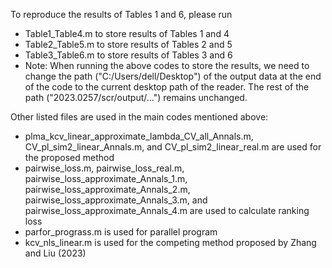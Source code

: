To reproduce the results of Tables 1 and 6, please run

- Table1_Table4.m to store results of Tables 1 and 4
- Table2_Table5.m to store results of Tables 2 and 5
- Table3_Table6.m to store results of Tables 3 and 6
- Note: When running the above codes to store the results, we need to change the path ("C:/Users/dell/Desktop") of the output data at the end of the code to the current desktop path of the reader. The rest of the path ("2023.0257/scr/output/...") remains unchanged.

Other listed files are used in the main codes mentioned above:

- plma_kcv_linear_approximate_lambda_CV_all_Annals.m, CV_pl_sim2_linear_Annals.m, and CV_pl_sim2_linear_real.m are used for the proposed method
- pairwise_loss.m, pairwise_loss_real.m, pairwise_loss_approximate_Annals_1.m, pairwise_loss_approximate_Annals_2.m, pairwise_loss_approximate_Annals_3.m, and pairwise_loss_approximate_Annals_4.m are used to calculate ranking loss
- parfor_prograss.m is used for parallel program
- kcv_nls_linear.m is used for the competing method proposed by Zhang and Liu (2023)
